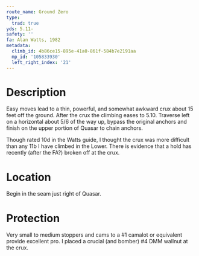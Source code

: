 ```yaml
---
route_name: Ground Zero
type:
  trad: true
yds: 5.11-
safety: ''
fa: Alan Watts, 1982
metadata:
  climb_id: 4b86ce15-895e-41a0-861f-584b7e2191aa
  mp_id: '105833930'
  left_right_index: '21'
---
```

# Description
Easy moves lead to a thin, powerful, and somewhat awkward crux about 15 feet off the ground. After the crux the climbing eases to 5.10. Traverse left on a horizontal about 5/6 of the way up, bypass the original anchors and finish on the upper portion of Quasar to chain anchors.

Though rated 10d in the Watts guide, I thought the crux was more difficult than any 11b I have climbed in the Lower. There is evidence that a hold has recently (after the FA?) broken off at the crux.

# Location
Begin in the seam just right of Quasar.

# Protection
Very small to medium stoppers and cams to a #1 camalot or equivalent provide excellent pro. I placed a crucial (and bomber) #4 DMM wallnut at the crux.
